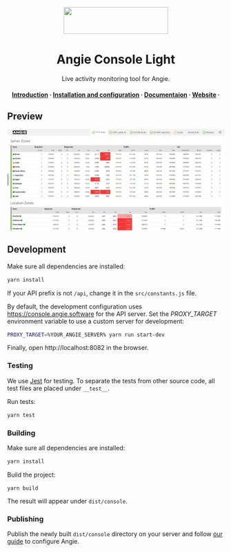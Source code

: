 <div align="center">
    <img src="https://angie.software/en/_static/logo_black.svg" width="242", height="62">
</div>

<h1 align="center">Angie Console Light</h1>
<p align="center">Live activity monitoring tool for Angie.</p>

<h4 align="center">
  <a href="https://angie.software/en/console/#introduction">Introduction</a>
  ·
  <a href="https://angie.software/en/console/#installation-and-configuration">Installation and configuration</a>
  ·
  <a href="https://angie.software/en/console/">Documentaion</a>
  ·
  <a href="https://angie.software/en/">Website</a>
  ·
</h4>


## Preview

![Angie Consoe Light](Angie-Console-Light.jpg)


## Development

Make sure all dependencies are installed:

```bash
yarn install
```

If your API prefix is not ``/api``,
change it in the ``src/constants.js`` file.

By default, the development configuration uses
https://console.angie.software
for the API server.
Set the *PROXY_TARGET* environment variable
to use a custom server for development:

```bash
PROXY_TARGET=%YOUR_ANGIE_SERVER% yarn run start-dev
```


Finally, open
http://localhost:8082
in the browser.


### Testing

We use [Jest](https://jestjs.io/) for testing.
To separate the tests from other source code,
all test files are placed under ``__test__``.

Run tests:

```bash
yarn test
```


### Building

Make sure all dependencies are installed:

```bash
yarn install
```

Build the project:
```
yarn build
```

The result will appear under ``dist/console``.


### Publishing

Publish the newly built ``dist/console`` directory
on your server
and follow
[our guide](https://angie.software/en/console/#installation-and-configuration)
to configure Angie.
